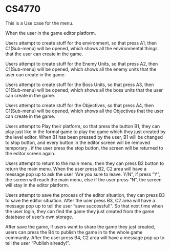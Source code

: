 # CS4770
This is a Use case for the menu.

When the user in the game editor platform. 

Users attempt to create stuff for the environment, so that press A1, then C1(Sub-menu) will be opened, which shows all the environmental things that the user can create in the game.

Users attempt to create stuff for the Enemy Units, so that press A2, then C1(Sub-menu)
 will be opened, which shows all the enemy units that the user can create in the game.

Users attempt to create stuff for the Boss Units, so that press A3, then C1(Sub-menu)
 will be opened, which shows all the boss units that the user can create in the game.

Users attempt to create stuff for the Objectives, so that press A4, then C1(Sub-menu)
 will be opened, which shows all the Objectives that the user can create in the game.

Users attempt to Play their platform, so that press the button B1, they can play just like in the formal game to play the game which they just created by the level editor. When B1 has been pressed by the user, B1 will be changed to stop button, and every button in the editor screen will be removed temporary
, if the user press the stop button, the screen will be returned to the editor screen again.

Users attempt to return to the main menu, then they can press B2 button to return the main menu. When the user press B2, C2 area will have a message pop up to ask the user “Are you sure to leave. Y/N”, if press “Y”, the screen will reach the main menu, else if the user press “N”, the screen will stay in the editor platform.

Users attempt to save the process of the editor situation, they can press B3 to save the editor situation. After the user press B3, C2 area will have a message pop up to tell the user “save successful!”. So that next time when the user login, they can find the game they just created from the game database of user’s own storage.

After save the game, if users want to share the game they just created, users can press the B4 to publish the game in to the whole game community. After the user press B4, C2 area will have a message pop up to tell the user “Publish already!”. 
